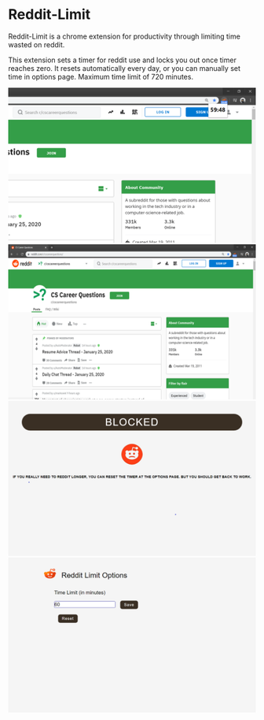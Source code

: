 # Reddit-Limit

Reddit-Limit is a chrome extension for productivity through limiting time wasted on reddit.

This extension sets a timer for reddit use and locks you out once timer reaches zero. 
It resets automatically every day, or you can manually set time in options page. 
Maximum time limit of 720 minutes.

![plot](./chrome_webstore_img/1_full_timer.png)
![plot](./chrome_webstore_img/2_1280x800_timer.png)
![plot](./chrome_webstore_img/3_blocked.png)
![plot](./chrome_webstore_img/4_options.png)
